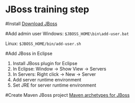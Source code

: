JBoss training step
==========================

#Install
[Download JBoss](http://www.jboss.org/products/eap/download/)

#Add admin user
Windows: `$JBOSS_HOME\bin\add-user.bat`

Linux: `$JBOSS_HOME/bin/add-user.sh`

#Add JBoss in Eclipse
1. Install JBoss plugin for Eclipse
2. In Eclipse: Window -> Show View -> Servers
3. In Servers: Right click -> New -> Server
4. Add server runtime environment
5. Set JRE for server runtime environment

#Create Maven JBoss project
[Maven archetypes for JBoss](http://mvnrepository.com/artifact/org.jboss.spec.archetypes)